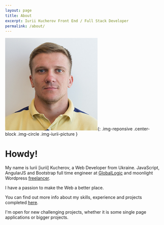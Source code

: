 ```yaml
---
layout: page
title: About
excerpt: Iurii Kucherov Front End / Full Stack Developer
permalink: /about/
---
```


![Iurii Kucherov Frontend Developer](/images/iurii-kucherov.jpg){: .img-reponsive .center-block .img-circle .img-iurii-picture }

# Howdy!

My name is Iurii <span class="text-dimmed">[iurii]</span> Kucherov, a Web Developer from Ukraine. JavaScript, AngularJS and Bootstrap full time engineer at [GlobalLogic](http://www.globallogic.com/ "GlobalLogic") and moonlight Wordpress [freelancer](https://www.odesk.com/users/~01c8013e8487023dcf "Iurii Kucherov @oDesk").

I have a passion to make the Web a better place.

You can find out more info about my skills, experience and projects completed [here](/resume/ "Iurii Kucherov Resume").

I'm open for new challenging projects, whether it is some single page applications or bigger projects.
